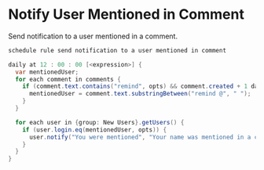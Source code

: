 Notify User Mentioned in Comment
====================
Send notification to a user mentioned in a comment.
```java
schedule rule send notification to a user mentioned in comment

daily at 12 : 00 : 00 [<expression>] {
  var mentionedUser;
  for each comment in comments {
    if (comment.text.contains("remind", opts) && comment.created + 1 day > now) {
      mentionedUser = comment.text.substringBetween("remind @", " ");
    }
  }

  for each user in {group: New Users}.getUsers() {
    if (user.login.eq(mentionedUser, opts)) {
      user.notify("You were mentioned", "Your name was mentioned in a comment in " + getId());
    }
  }
}
```
